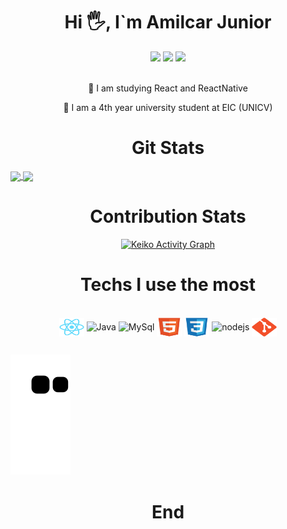 <div aling="center">
  <h1 align="center">Hi 🖐, I`m Amilcar Junior</h1>
</div> 

<div align="center">
  <a align="center" href="https://www.instagram.com/mikamikaus/" target="_blank"><img src="https://img.shields.io/badge/-Instagram-%23E4405F?style=for-the-badge&logo=instagram&logoColor=white" target="_blank"></a>
  <a align="center" href = "mailto:amilcarjunior2000@gmail.com"><img src="https://img.shields.io/badge/-Gmail-%23333?style=for-the-badge&logo=gmail&logoColor=white" target="_blank"></a>
 	<a align="center" href="https://www.youtube.com/MikamikausGames" target="_blank"><img src="https://img.shields.io/badge/YouTube-FF0000?style=for-the-badge&logo=youtube&logoColor=white" target="_blank"></a>
</div>

<div align="center">
  <br/>
<p align="center">🌱 I am studying React and ReactNative</p>
  <p align="center">💼 I am a 4th year university student at EIC (UNICV)</p>
</div>

<div aling="center">
  <h1 align="center">Git Stats</h1>
</div> 

<div aling="center">
  <a href="https://github.com/Amilcar-Junior">
    <img align="center" height="190em" src="https://github-readme-stats.vercel.app/api?username=Amilcar-Junior&show_icons=true&theme=dark&include_all_commits=true&count_private=true"/>
    <img align="center" height="190em" src="https://github-readme-stats.vercel.app/api/top-langs/?username=Amilcar-Junior&layout=compact&langs_count=7&theme=dark"/>
  </a>
</div>

<div aling="center">
  <h1 align="center">Contribution Stats</h1>
</div> 
   <p align="center">
   <a align="center" href="https://github.com/ashutosh00710/github-readme-activity-graph"><img alt="Keiko Activity Graph" src="https://activity-graph.herokuapp.com/graph?username=Amilcar-Junior&layout=compact&bg_color=111111&color=BE91F2&line=70A4FC&point=FFFFFF&hide_border=true" /></a>
   </p>
 
<div aling="center">
  <h1 align="center">Techs I use the most</h1>
</div> 

<div align="center" style="display: inline_block"><br>
  <img align="center" alt="React" height="30" width="40" src="https://raw.githubusercontent.com/devicons/devicon/master/icons/react/react-original.svg">
  <img align="center" alt="Java" height="30" width="40" src='https://cdn.jsdelivr.net/gh/devicons/devicon/icons/java/java-original.svg'>
 <!-- <img align="center" alt="Python" height="30" width="40" src='https://cdn.jsdelivr.net/gh/devicons/devicon/icons/python/python-original.svg'> -->
  <img align="center" alt="MySql" height="30" width="40" src='https://cdn.jsdelivr.net/gh/devicons/devicon/icons/mysql/mysql-original.svg'>
  <img align="center" alt="HTML" height="30" width="40" src="https://raw.githubusercontent.com/devicons/devicon/master/icons/html5/html5-original.svg">
  <img align="center" alt="CSS" height="30" width="40" src="https://raw.githubusercontent.com/devicons/devicon/master/icons/css3/css3-original.svg">
  <img align="center" alt="nodejs" height="30" width="40" src="https://cdn.worldvectorlogo.com/logos/nodejs-icon.svg">
  <img align="center" alt="git" height="30" width="40" src="https://raw.githubusercontent.com/devicons/devicon/master/icons/git/git-original.svg">
  
</div>
  
##
 
<div aling="center"> 

  ![Snake animation](https://github.com/Amilcar-Junior/Amilcar-Junior/blob/output/github-contribution-grid-snake.svg) 
  
</div>

<div aling="center">
  <h1 align="center">End</h1>
</div> 


